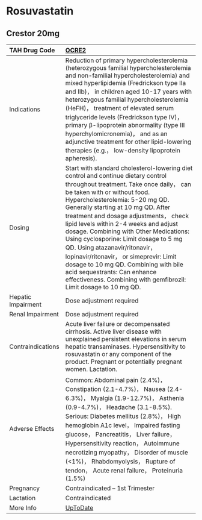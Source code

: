 # Rosuvastatin

## Crestor 20mg

| TAH Drug Code      | [OCRE2](https://www.tahsda.org.tw/drugs/hissearch.php?drug_code=OCRE2)                                                                                                                                                                                                                                                                                                                                                                                                                                                                                                                                                             |
|:-------------------|:-----------------------------------------------------------------------------------------------------------------------------------------------------------------------------------------------------------------------------------------------------------------------------------------------------------------------------------------------------------------------------------------------------------------------------------------------------------------------------------------------------------------------------------------------------------------------------------------------------------------------------------|
| Indications        | Reduction of primary hypercholesterolemia (heterozygous familial hypercholesterolemia and non-familial hypercholesterolemia) and mixed hyperlipidemia (Fredrickson type IIa and IIb)， in children aged 10-17 years with heterozygous familial hypercholesterolemia (HeFH)， treatment of elevated serum triglyceride levels (Fredrickson type IV)， primary β-lipoprotein abnormality (type III hyperchylomicronemia)， and as an adjunctive treatment for other lipid-lowering therapies (e.g.， low-density lipoprotein apheresis).                                                                                             |
| Dosing             | Start with standard cholesterol-lowering diet control and continue dietary control throughout treatment. Take once daily， can be taken with or without food. Hypercholesterolemia: 5-20 mg QD. Generally starting at 10 mg QD. After treatment and dosage adjustments， check lipid levels within 2-4 weeks and adjust dosage. Combining with Other Medications: Using cyclosporine: Limit dosage to 5 mg QD. Using atazanavir/ritonavir， lopinavir/ritonavir， or simeprevir: Limit dosage to 10 mg QD. Combining with bile acid sequestrants: Can enhance effectiveness. Combining with gemfibrozil: Limit dosage to 10 mg QD. |
| Hepatic Impairment | Dose adjustment required                                                                                                                                                                                                                                                                                                                                                                                                                                                                                                                                                                                                           |
| Renal Impairment   | Dose adjustment required                                                                                                                                                                                                                                                                                                                                                                                                                                                                                                                                                                                                           |
| Contraindications  | Acute liver failure or decompensated cirrhosis. Active liver disease with unexplained persistent elevations in serum hepatic transaminases. Hypersensitivity to rosuvastatin or any component of the product. Pregnant or potentially pregnant women. Lactation.                                                                                                                                                                                                                                                                                                                                                                   |
| Adverse Effects    | Common: Abdominal pain (2.4%)， Constipation (2.1-4.7%)， Nausea (2.4-6.3%)， Myalgia (1.9-12.7%)， Asthenia (0.9-4.7%)， Headache (3.1-8.5%). Serious: Diabetes mellitus (2.8%)， High hemoglobin A1c level， Impaired fasting glucose， Pancreatitis， Liver failure， Hypersensitivity reaction， Autoimmune necrotizing myopathy， Disorder of muscle (<1%)， Rhabdomyolysis， Rupture of tendon， Acute renal failure， Proteinuria (1.5%)                                                                                                                                                                                    |
| Pregnancy          | Contraindicated – 1st Trimester                                                                                                                                                                                                                                                                                                                                                                                                                                                                                                                                                                                                    |
| Lactation          | Contraindicated                                                                                                                                                                                                                                                                                                                                                                                                                                                                                                                                                                                                                    |
| More Info          | [UpToDate](https://www.uptodate.com/contents/rosuvastatin-drug-information)                                                                                                                                                                                                                                                                                                                                                                                                                                                                                                                                                        |

